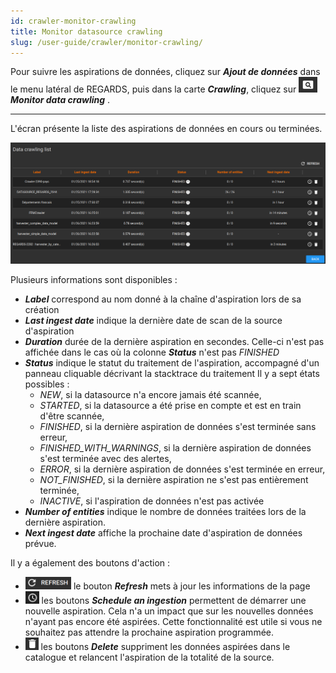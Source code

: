 ```yaml
---
id: crawler-monitor-crawling
title: Monitor datasource crawling
slug: /user-guide/crawler/monitor-crawling/
---
```


Pour suivre les aspirations de données, cliquez sur ***Ajout de données*** dans le menu latéral de REGARDS, puis dans la carte ***Crawling***, cliquez sur <img src="/images/user-documentation/regards-icons/admin/monitor.png" alt="monitor" height="25"/> ***Monitor data crawling*** .

---

L'écran présente la liste des aspirations de données en cours ou terminées. 

<div align="center">
    <img src="/images/user-documentation/5-crawler/crawler-monitor.png" alt="add datasource" width="800"/> 
</div>


Plusieurs informations sont disponibles :

- ***Label*** correspond au nom donné à la chaîne d'aspiration lors de sa création
- ***Last ingest date*** indique la dernière date de scan de la source d'aspiration
- ***Duration*** durée de la dernière aspiration en secondes. Celle-ci n'est pas affichée dans le cas où la colonne ***Status*** n'est pas _FINISHED_
- ***Status*** indique le statut du traitement de l'aspiration, accompagné d'un panneau cliquable décrivant la stacktrace du traitement Il y a sept états possibles :
  - _NEW_, si la datasource n'a encore jamais été scannée,
  - _STARTED_, si la datasource a été prise en compte et est en train d'être scannée,
  - _FINISHED_, si la dernière aspiration de données s'est terminée sans erreur,
  - _FINISHED_WITH_WARNINGS_, si la dernière aspiration de données s'est terminée avec des alertes,
  - _ERROR_, si la dernière aspiration de données s'est terminée en erreur,
  - _NOT_FINISHED_, si la dernière aspiration ne s'est pas entièrement terminée,
  - _INACTIVE_, si l'aspiration de données n'est pas activée
- ***Number of entities*** indique le nombre de données traitées lors de la dernière aspiration.
- ***Next ingest date*** affiche la prochaine date d'aspiration de données prévue.

Il y a également des boutons d'action :

- <img src="/images/user-documentation/regards-icons/admin/refresh.png" alt="refresh" height="20"/> le bouton <b><i>Refresh</i></b> mets à jour les informations de la page
- <img src="/images/user-documentation/regards-icons/admin/clock.png" alt="clock" height="20"/> les boutons <b><i>Schedule an ingestion</i></b> permettent de démarrer une nouvelle aspiration. Cela n'a un impact que sur les nouvelles données n'ayant pas encore été aspirées. Cette fonctionnalité est utile si vous ne souhaitez pas attendre la prochaine aspiration programmée.
- <img src="/images/user-documentation/regards-icons/admin/delete.png" alt="reset" height="20"/> les boutons <b><i>Delete</i></b> suppriment les données aspirées dans le catalogue et relancent l'aspiration de la totalité de la source.
